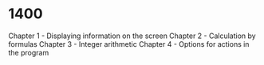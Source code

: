 # 1400
Chapter 1 - Displaying information on the screen
Chapter 2 - Calculation by formulas
Chapter 3 - Integer arithmetic
Chapter 4 - Options for actions in the program
